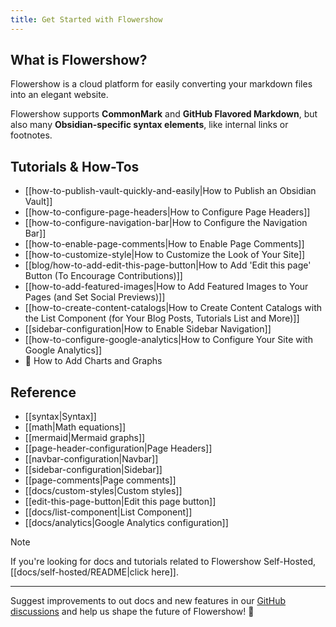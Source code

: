 ```yaml
---
title: Get Started with Flowershow
---
```


## What is Flowershow?

Flowershow is a cloud platform for easily converting your markdown files into an elegant website. 

Flowershow supports **CommonMark** and **GitHub Flavored Markdown**, but also many **Obsidian-specific syntax elements**, like internal links or footnotes.

## Tutorials & How-Tos

- [[how-to-publish-vault-quickly-and-easily|How to Publish an Obsidian Vault]]
- [[how-to-configure-page-headers|How to Configure Page Headers]]
- [[how-to-configure-navigation-bar|How to Configure the Navigation Bar]]
- [[how-to-enable-page-comments|How to Enable Page Comments]]
- [[how-to-customize-style|How to Customize the Look of Your Site]]
- [[blog/how-to-add-edit-this-page-button|How to Add 'Edit this page' Button (To Encourage Contributions)]]
- [[how-to-add-featured-images|How to Add Featured Images to Your Pages (and Set Social Previews)]]
- [[how-to-create-content-catalogs|How to Create Content Catalogs with the List Component (for Your Blog Posts, Tutorials List and More)]]
- [[sidebar-configuration|How to Enable Sidebar Navigation]]
- [[how-to-configure-google-analytics|How to Configure Your Site with Google Analytics]]
- 🚧 How to Add Charts and Graphs

## Reference

- [[syntax|Syntax]]
- [[math|Math equations]]
- [[mermaid|Mermaid graphs]]
- [[page-header-configuration|Page Headers]]
- [[navbar-configuration|Navbar]]
- [[sidebar-configuration|Sidebar]]
- [[page-comments|Page comments]]
- [[docs/custom-styles|Custom styles]]
- [[edit-this-page-button|Edit this page button]]
- [[docs/list-component|List Component]]
- [[docs/analytics|Google Analytics configuration]]

>[!note]
>If you're looking for docs and tutorials related to Flowershow Self-Hosted, [[docs/self-hosted/README|click here]].

---

Suggest improvements to out docs and new features in our [GitHub discussions](https://github.com/orgs/flowershow/discussions) and help us shape the future of Flowershow! 💐